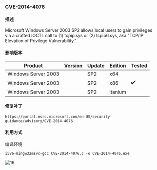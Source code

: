 ### CVE-2014-4076

#### 描述

Microsoft Windows Server 2003 SP2 allows local users to gain privileges via a crafted IOCTL call to (1) tcpip.sys or (2) tcpip6.sys, aka "TCP/IP Elevation of Privilege Vulnerability."

#### 影响版本

| Product             | Version | Update | Edition | Tested             |
| ------------------- | ------- | ------ | ------- | ------------------ |
| Windows Server 2003 |         | SP2    | x64     |                    |
| Windows Server 2003 |         | SP2    | x86     | :heavy_check_mark: |
| Windows Server 2003 |         | SP2    | itanium |                    |

#### 修复补丁

```
https://portal.msrc.microsoft.com/en-US/security-guidance/advisory/CVE-2014-4076
```

#### 利用方式

编译环境

```
i586-mingw32msvc-gcc CVE-2014-4076.c -o CVE-2014-4076.exe
```

![16](https://github.com/Ascotbe/Random-img/blob/master/WindowsKernelExploits/CVE-2014-4076_win2003_x86.gif?raw=true)



